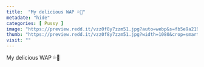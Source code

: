 ```yaml
---
title:  "My delicious WAP 💦🤤"
metadate: "hide"
categories: [ Pussy ]
image: "https://preview.redd.it/vzz0f8y7zzm51.jpg?auto=webp&s=fb5e9a219c9722ea918420cc91cfbe02905d2c11"
thumb: "https://preview.redd.it/vzz0f8y7zzm51.jpg?width=1080&crop=smart&auto=webp&s=439cf67358698f059b027e64209f531d5cab9d00"
visit: ""
---
```

My delicious WAP 💦🤤
